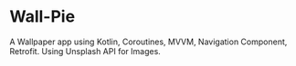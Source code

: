 # Wall-Pie
A Wallpaper app using Kotlin, Coroutines, MVVM, Navigation Component, Retrofit. Using Unsplash API for Images.
